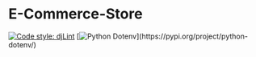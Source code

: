 # E-Commerce-Store
[![Code style: djLint](https://img.shields.io/badge/html%20style-djLint-blue.svg)](https://github.com/Riverside-Healthcare/djlint)
[![Python Dotenv](https://badgen.net/badge/Python/Dotenv/green?)](https://pypi.org/project/python-dotenv/)
